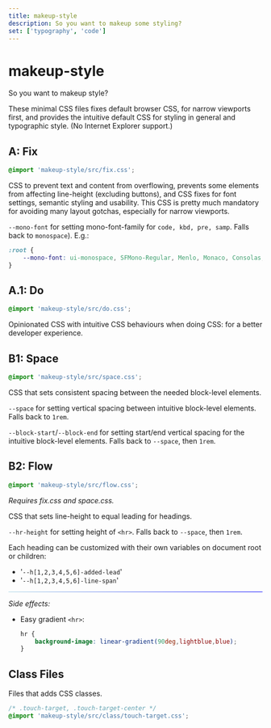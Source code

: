```yaml
---
title: makeup-style
description: So you want to makeup some styling?
set: ['typography', 'code']
---
```


# makeup-style

So you want to makeup style?

These minimal CSS files fixes default browser CSS, for narrow viewports first, and provides the intuitive default CSS for styling in general and typographic style. (No Internet Explorer support.)

## A: Fix

```css
@import 'makeup-style/src/fix.css';
```

CSS to prevent text and content from overflowing, prevents some elements from affecting line-height (excluding buttons), and CSS fixes for font settings, semantic styling and usability. This CSS is pretty much mandatory for avoiding many layout gotchas, especially for narrow viewports.

`--mono-font` for setting mono-font-family for `code, kbd, pre, samp`. Falls back to `monospace`). E.g.:

```css
:root {
	--mono-font: ui-monospace, SFMono-Regular, Menlo, Monaco, Consolas, Liberation Mono, Courier New, monospace;
}
```

## A.1: Do

```css
@import 'makeup-style/src/do.css';
```

Opinionated CSS with intuitive CSS behaviours when doing CSS: for a better developer experience.

## B1: Space

```css
@import 'makeup-style/src/space.css';
```

CSS that sets consistent spacing between the needed block-level elements.

`--space` for setting vertical spacing between intuitive block-level elements. Falls back to `1rem`.

`--block-start`/`--block-end` for setting start/end vertical spacing for the intuitive block-level elements. Falls back to `--space`, then `1rem`.

## B2: Flow

```css
@import 'makeup-style/src/flow.css';
```

*Requires fix.css and space.css.*

CSS that sets line-height to equal leading for headings.

`--hr-height` for setting height of `<hr>`. Falls back to `--space`, then `1rem`.

Each heading can be customized with their own variables on document root or children:

- '`--h[1,2,3,4,5,6]-added-lead`'
- '`--h[1,2,3,4,5,6]-line-span`'

---

*Side effects:*

- Easy gradient `<hr>`:

	```css
	hr {
		background-image: linear-gradient(90deg,lightblue,blue);
	}
	```

## Class Files

Files that adds CSS classes.

```css
/* .touch-target, .touch-target-center */
@import 'makeup-style/src/class/touch-target.css';
```

<style>
	:global(.content >) ol {
		counter-reset: ol-counter;
		list-style: none;
		padding: 0;
	}

	:global(.content >) ol > ::before {
		counter-increment: ol-counter;
		content: counter(ol-counter) ".\0000a0"; /* \0000a0 is space */
		display: block;
		margin-block-start: 1em;
	}

	:global(.content >) ol > ::before {
		font-size: 2em;
		font-weight: bold;
		font-weight: 800;
		font-weight: 900;
	}

	hr {
		background-image: linear-gradient(90deg,lightblue,blue);
	}
</style>
